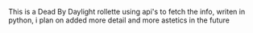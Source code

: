 This is a Dead By Daylight rollette using api's to fetch the info, writen in python, i plan on added more detail and more astetics in the future
